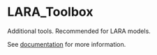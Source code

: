 LARA_Toolbox
=============

Additional tools. Recommended for LARA models.

See [documentation](http://lara-framework.sourceforge.net/) for more information.